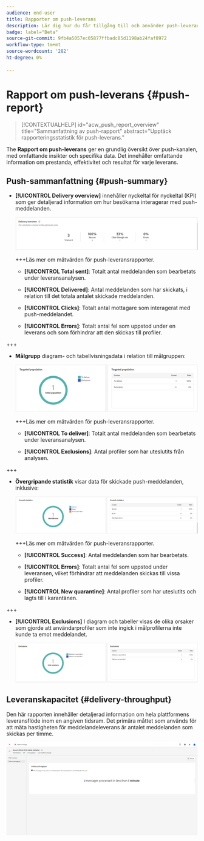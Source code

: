 ```yaml
---
audience: end-user
title: Rapporter om push-leverans
description: Lär dig hur du får tillgång till och använder push-leveransrapporter
badge: label="Beta"
source-git-commit: 9fb4a5057ec05877ffbadc85d1198ab24faf8972
workflow-type: tm+mt
source-wordcount: '282'
ht-degree: 0%

---
```


# Rapport om push-leverans {#push-report}

>[!CONTEXTUALHELP]
>id="acw_push_report_overview"
>title="Sammanfattning av push-rapport"
>abstract="Upptäck rapporteringsstatistik för push-leverans."

The **Rapport om push-leverans** ger en grundlig översikt över push-kanalen, med omfattande insikter och specifika data. Det innehåller omfattande information om prestanda, effektivitet och resultat för varje leverans.

## Push-sammanfattning {#push-summary}

* **[!UICONTROL Delivery overview]** innehåller nyckeltal för nyckeltal (KPI) som ger detaljerad information om hur besökarna interagerar med push-meddelanden.

  ![](assets/reporting_push_3.png)

  +++Läs mer om mätvärden för push-leveransrapporter.

   * **[!UICONTROL Total sent]**: Totalt antal meddelanden som bearbetats under leveransanalysen.

   * **[!UICONTROL Delivered]**: Antal meddelanden som har skickats, i relation till det totala antalet skickade meddelanden.

   * **[!UICONTROL Clicks]**: Totalt antal mottagare som interagerat med push-meddelandet.

   * **[!UICONTROL Errors]**: Totalt antal fel som uppstod under en leverans och som förhindrar att den skickas till profiler.

+++

* **Målgrupp** diagram- och tabellvisningsdata i relation till målgruppen:

  ![](assets/reporting_push_4.png)

  +++Läs mer om mätvärden för push-leveransrapporter.

   * **[!UICONTROL To deliver]**: Totalt antal meddelanden som bearbetats under leveransanalysen.

   * **[!UICONTROL Exclusions]**: Antal profiler som har uteslutits från analysen.

+++

* **Övergripande statistik** visar data för skickade push-meddelanden, inklusive:

  ![](assets/reporting_push_5.png)

  +++Läs mer om mätvärden för push-leveransrapporter.

   * **[!UICONTROL Success]**: Antal meddelanden som har bearbetats.

   * **[!UICONTROL Errors]**: Totalt antal fel som uppstod under leveransen, vilket förhindrar att meddelanden skickas till vissa profiler.

   * **[!UICONTROL New quarantine]**: Antal profiler som har uteslutits och lagts till i karantänen.

+++

* **[!UICONTROL Exclusions]** I diagram och tabeller visas de olika orsaker som gjorde att användarprofiler som inte ingick i målprofilerna inte kunde ta emot meddelandet.

  ![](assets/reporting_push_6.png)

## Leveranskapacitet {#delivery-throughput}

Den här rapporten innehåller detaljerad information om hela plattformens leveransflöde inom en angiven tidsram. Det primära måttet som används för att mäta hastigheten för meddelandeleverans är antalet meddelanden som skickas per timme.

![](assets/reporting_push_2.png)
